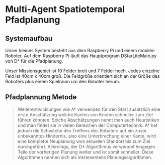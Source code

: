 # Multi-Agent Spatiotemporal Pfadplanung


## Systemaufbau

Unser kleines System besteht aus dem Raspberry Pi und einem mobilen Roboter. Auf dem Raspberry Pi läuft das Hauptprogram DStarLiteMain.py von D* für die Pfadplanung.

Unser Missionsgebiet ist 10 Felder breit und 7 Felder hoch. Jedes einzelne Feld ist 40cm x 40cm groß. Die Feldgröße orientiert sich an der Größe des Roboters plus einem Spielraum um den Roboter herum.


## Pfadplannung Metode

> Weiterentwicklungen wie A* verwenden für den Start zusätzlich eine erste Abschätzung welche Kanten von Knoten schneller zum Ziel führen könnten. Solche Abschätzungen nennt man auch Heuristiken und man findet sie in vielen Bereichen der Computertechnik. A* hat jedoch die Schwäche des Treffens des Roboters auf ein zuvor unbekanntes Hindernis, also eine Unterbrechung einer Kante, wird eine komplette Neuplanung vom aktuellen Standort bis zum Ziel durchgeführt. Allerdings, der D* Algorithmus verwendet hingegen Teile der vorherigen Planung weiter und ist somit schneller. Diese Algorithmen nennen sich als inkrementelle Planungsalgorithmen.






